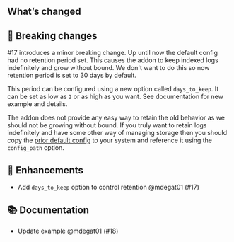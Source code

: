 ## What’s changed
## 🚨 Breaking changes

#17 introduces a minor breaking change. Up until now the default config had no retention period set. This causes the addon to keep indexed logs indefinitely and grow without bound. We don't want to do this so now retention period is set to 30 days by default.

This period can be configured using a new option called `days_to_keep`. It can be set as low as `2` or as high as you want. See documentation for new example and details.

The addon does not provide any easy way to retain the old behavior as we should not be growing without bound. If you truly want to retain logs indefinitely and have some other way of managing storage then you should copy the [prior default config](https://github.com/mdegat01/addon-loki/blob/5741113cb23743aa9b9f38da26f4081b8cd513d1/loki/rootfs/etc/loki/default-config.yaml) to your system and reference it using the `config_path` option.

## 🚀 Enhancements

- Add `days_to_keep` option to control retention @mdegat01 (#17)

## 📚 Documentation

- Update example @mdegat01 (#18)
